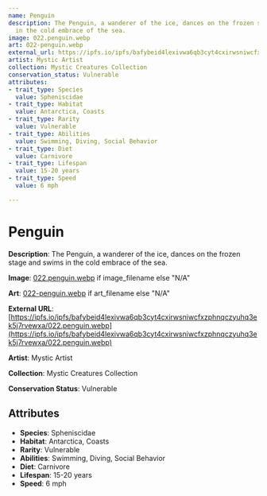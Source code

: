 ```yaml
---
name: Penguin
description: The Penguin, a wanderer of the ice, dances on the frozen stage and swims
  in the cold embrace of the sea.
image: 022.penguin.webp
art: 022-penguin.webp
external_url: https://ipfs.io/ipfs/bafybeid4lexivwa6qb3cyt4cxirwsniwcfxzphnqczyuhq3ek5j7rvewxa/022.penguin.webp
artist: Mystic Artist
collection: Mystic Creatures Collection
conservation_status: Vulnerable
attributes:
- trait_type: Species
  value: Spheniscidae
- trait_type: Habitat
  value: Antarctica, Coasts
- trait_type: Rarity
  value: Vulnerable
- trait_type: Abilities
  value: Swimming, Diving, Social Behavior
- trait_type: Diet
  value: Carnivore
- trait_type: Lifespan
  value: 15-20 years
- trait_type: Speed
  value: 6 mph

---
```


# Penguin

**Description**: The Penguin, a wanderer of the ice, dances on the frozen stage and swims in the cold embrace of the sea.

**Image**: [022.penguin.webp](./022.penguin.webp) if image_filename else "N/A"

**Art**: [022-penguin.webp](./022-penguin.webp) if art_filename else "N/A"

**External URL**: [https://ipfs.io/ipfs/bafybeid4lexivwa6qb3cyt4cxirwsniwcfxzphnqczyuhq3ek5j7rvewxa/022.penguin.webp](https://ipfs.io/ipfs/bafybeid4lexivwa6qb3cyt4cxirwsniwcfxzphnqczyuhq3ek5j7rvewxa/022.penguin.webp)

**Artist**: Mystic Artist

**Collection**: Mystic Creatures Collection

**Conservation Status**: Vulnerable

## Attributes
- **Species**: Spheniscidae
- **Habitat**: Antarctica, Coasts
- **Rarity**: Vulnerable
- **Abilities**: Swimming, Diving, Social Behavior
- **Diet**: Carnivore
- **Lifespan**: 15-20 years
- **Speed**: 6 mph
